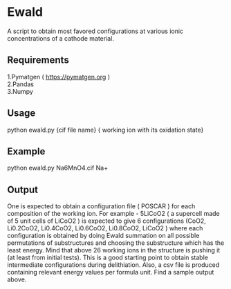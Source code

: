 # Ewald
A script to obtain most favored configurations at various ionic concentrations of a cathode material.

## Requirements

1.Pymatgen ( https://pymatgen.org )  
2.Pandas  
3.Numpy  
 
## Usage

python ewald.py {cif file name} { working ion with its oxidation state}

## Example

python ewald.py Na6MnO4.cif Na+  

## Output

One is expected to obtain a configuration file ( POSCAR ) for each composition of the working ion. For example -  5LiCoO2 ( a supercell made of 5 unit cells of LiCoO2 ) is expected to give 6 configurations (CoO2, Li0.2CoO2, Li0.4CoO2, Li0.6CoO2, Li0.8CoO2, LiCoO2 ) where each configuration is obtained by doing Ewald summation on all possible permutations of substructures and choosing the substructure which has the least energy.  Mind that above 26 working ions in the structure is pushing it (at least from initial tests). This is a good starting point to obtain stable intermediate configurations during delithiation. Also, a csv file is produced containing relevant energy values per formula unit. Find a sample output above.


